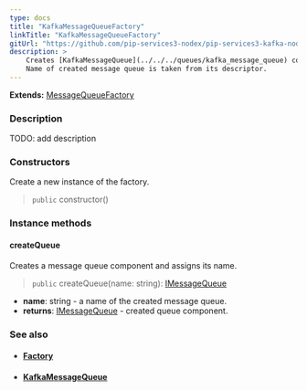 ```yaml
---
type: docs
title: "KafkaMessageQueueFactory"
linkTitle: "KafkaMessageQueueFactory"
gitUrl: "https://github.com/pip-services3-nodex/pip-services3-kafka-nodex"
description: > 
    Creates [KafkaMessageQueue](../../../queues/kafka_message_queue) components by their descriptors. 
    Name of created message queue is taken from its descriptor.
---
```


**Extends:** [MessageQueueFactory](../../../messaging/build/message_queue_factory)

### Description

TODO: add description


### Constructors
Create a new instance of the factory.
> `public` constructor()

### Instance methods

#### createQueue
Creates a message queue component and assigns its name.

> `public` createQueue(name: string): [IMessageQueue](../../../messaging/queues/imessage_queue)

- **name**: string - a name of the created message queue.
- **returns**: [IMessageQueue](../../../messaging/queues/imessage_queue) - created queue component.

### See also
- #### [Factory](../../../components/build/factory)
- #### [KafkaMessageQueue](../../../queues/kafka_message_queue)